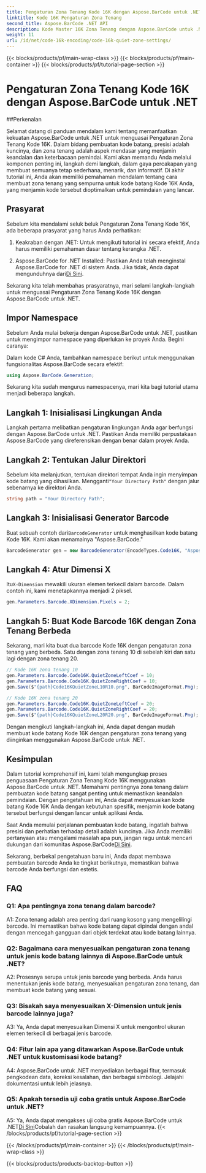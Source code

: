 ```yaml
---
title: Pengaturan Zona Tenang Kode 16K dengan Aspose.BarCode untuk .NET
linktitle: Kode 16K Pengaturan Zona Tenang
second_title: Aspose.BarCode .NET API
description: Kode Master 16K Zona Tenang dengan Aspose.BarCode untuk .NET. Sesuaikan pengaturan kode batang untuk pemindaian yang andal.
weight: 11
url: /id/net/code-16k-encoding/code-16k-quiet-zone-settings/
---
```


{{< blocks/products/pf/main-wrap-class >}}
{{< blocks/products/pf/main-container >}}
{{< blocks/products/pf/tutorial-page-section >}}

# Pengaturan Zona Tenang Kode 16K dengan Aspose.BarCode untuk .NET

##Perkenalan

Selamat datang di panduan mendalam kami tentang memanfaatkan kekuatan Aspose.BarCode untuk .NET untuk menguasai Pengaturan Zona Tenang Kode 16K. Dalam bidang pembuatan kode batang, presisi adalah kuncinya, dan zona tenang adalah aspek mendasar yang menjamin keandalan dan keterbacaan pemindai. Kami akan memandu Anda melalui komponen penting ini, langkah demi langkah, dalam gaya percakapan yang membuat semuanya tetap sederhana, menarik, dan informatif. Di akhir tutorial ini, Anda akan memiliki pemahaman mendalam tentang cara membuat zona tenang yang sempurna untuk kode batang Kode 16K Anda, yang menjamin kode tersebut dioptimalkan untuk pemindaian yang lancar.

## Prasyarat

Sebelum kita mendalami seluk beluk Pengaturan Zona Tenang Kode 16K, ada beberapa prasyarat yang harus Anda perhatikan:

1. Keakraban dengan .NET: Untuk mengikuti tutorial ini secara efektif, Anda harus memiliki pemahaman dasar tentang kerangka .NET.

2.  Aspose.BarCode for .NET Installed: Pastikan Anda telah menginstal Aspose.BarCode for .NET di sistem Anda. Jika tidak, Anda dapat mengunduhnya dari[Di Sini](https://releases.aspose.com/barcode/net/).

Sekarang kita telah membahas prasyaratnya, mari selami langkah-langkah untuk menguasai Pengaturan Zona Tenang Kode 16K dengan Aspose.BarCode untuk .NET.

## Impor Namespace

Sebelum Anda mulai bekerja dengan Aspose.BarCode untuk .NET, pastikan untuk mengimpor namespace yang diperlukan ke proyek Anda. Begini caranya:

Dalam kode C# Anda, tambahkan namespace berikut untuk menggunakan fungsionalitas Aspose.BarCode secara efektif:

```csharp
using Aspose.BarCode.Generation;
```

Sekarang kita sudah mengurus namespacenya, mari kita bagi tutorial utama menjadi beberapa langkah.

## Langkah 1: Inisialisasi Lingkungan Anda

Langkah pertama melibatkan pengaturan lingkungan Anda agar berfungsi dengan Aspose.BarCode untuk .NET. Pastikan Anda memiliki perpustakaan Aspose.BarCode yang direferensikan dengan benar dalam proyek Anda.

## Langkah 2: Tentukan Jalur Direktori

 Sebelum kita melanjutkan, tentukan direktori tempat Anda ingin menyimpan kode batang yang dihasilkan. Mengganti`"Your Directory Path"` dengan jalur sebenarnya ke direktori Anda.

```csharp
string path = "Your Directory Path";
```

## Langkah 3: Inisialisasi Generator Barcode

 Buat sebuah contoh dari`BarcodeGenerator` untuk menghasilkan kode batang Kode 16K. Kami akan menamainya "Aspose.BarCode."

```csharp
BarcodeGenerator gen = new BarcodeGenerator(EncodeTypes.Code16K, "Aspose.BarCode");
```

## Langkah 4: Atur Dimensi X

 Itu`X-Dimension` mewakili ukuran elemen terkecil dalam barcode. Dalam contoh ini, kami menetapkannya menjadi 2 piksel.

```csharp
gen.Parameters.Barcode.XDimension.Pixels = 2;
```

## Langkah 5: Buat Kode Barcode 16K dengan Zona Tenang Berbeda

Sekarang, mari kita buat dua barcode Kode 16K dengan pengaturan zona tenang yang berbeda. Satu dengan zona tenang 10 di sebelah kiri dan satu lagi dengan zona tenang 20.

```csharp
// Kode 16K zona tenang 10
gen.Parameters.Barcode.Code16K.QuietZoneLeftCoef = 10;
gen.Parameters.Barcode.Code16K.QuietZoneRightCoef = 10;
gen.Save($"{path}Code16KQuietZoneL10R10.png", BarCodeImageFormat.Png);

// Kode 16K zona tenang 20
gen.Parameters.Barcode.Code16K.QuietZoneLeftCoef = 20;
gen.Parameters.Barcode.Code16K.QuietZoneRightCoef = 20;
gen.Save($"{path}Code16KQuietZoneL20R20.png", BarCodeImageFormat.Png);
```

Dengan mengikuti langkah-langkah ini, Anda dapat dengan mudah membuat kode batang Kode 16K dengan pengaturan zona tenang yang diinginkan menggunakan Aspose.BarCode untuk .NET.

## Kesimpulan

Dalam tutorial komprehensif ini, kami telah mengungkap proses penguasaan Pengaturan Zona Tenang Kode 16K menggunakan Aspose.BarCode untuk .NET. Memahami pentingnya zona tenang dalam pembuatan kode batang sangat penting untuk memastikan keandalan pemindaian. Dengan pengetahuan ini, Anda dapat menyesuaikan kode batang Kode 16K Anda dengan kebutuhan spesifik, menjamin kode batang tersebut berfungsi dengan lancar untuk aplikasi Anda.

 Saat Anda memulai perjalanan pembuatan kode batang, ingatlah bahwa presisi dan perhatian terhadap detail adalah kuncinya. Jika Anda memiliki pertanyaan atau mengalami masalah apa pun, jangan ragu untuk mencari dukungan dari komunitas Aspose.BarCode[Di Sini](https://forum.aspose.com/c/barcode/13).

Sekarang, berbekal pengetahuan baru ini, Anda dapat membawa pembuatan barcode Anda ke tingkat berikutnya, memastikan bahwa barcode Anda berfungsi dan estetis.

## FAQ

### Q1: Apa pentingnya zona tenang dalam barcode?
   
A1: Zona tenang adalah area penting dari ruang kosong yang mengelilingi barcode. Ini memastikan bahwa kode batang dapat dipindai dengan andal dengan mencegah gangguan dari objek terdekat atau kode batang lainnya.

### Q2: Bagaimana cara menyesuaikan pengaturan zona tenang untuk jenis kode batang lainnya di Aspose.BarCode untuk .NET?

A2: Prosesnya serupa untuk jenis barcode yang berbeda. Anda harus menentukan jenis kode batang, menyesuaikan pengaturan zona tenang, dan membuat kode batang yang sesuai.

### Q3: Bisakah saya menyesuaikan X-Dimension untuk jenis barcode lainnya juga?

A3: Ya, Anda dapat menyesuaikan Dimensi X untuk mengontrol ukuran elemen terkecil di berbagai jenis barcode.

### Q4: Fitur lain apa yang ditawarkan Aspose.BarCode untuk .NET untuk kustomisasi kode batang?

A4: Aspose.BarCode untuk .NET menyediakan berbagai fitur, termasuk pengkodean data, koreksi kesalahan, dan berbagai simbologi. Jelajahi dokumentasi untuk lebih jelasnya.

### Q5: Apakah tersedia uji coba gratis untuk Aspose.BarCode untuk .NET?

 A5: Ya, Anda dapat mengakses uji coba gratis Aspose.BarCode untuk .NET[Di Sini](https://releases.aspose.com/)Cobalah dan rasakan langsung kemampuannya.
{{< /blocks/products/pf/tutorial-page-section >}}

{{< /blocks/products/pf/main-container >}}
{{< /blocks/products/pf/main-wrap-class >}}

{{< blocks/products/products-backtop-button >}}
